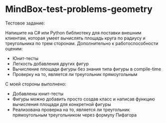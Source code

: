 # MindBox-test-problems-geometry

Тестовое задание:

Напишите на C# или Python библиотеку для поставки внешним клиентам, которая умеет вычислять площадь круга по радиусу и треугольника по трем сторонам. Дополнительно к работоспособности оценим:

- Юнит-тесты
- Легкость добавления других фигур
- Вычисление площади фигуры без знания типа фигуры в compile-time
- Проверку на то, является ли треугольник прямоугольным



С моей стороны выполнено:
- Добавлены юнит-тесты
- Фигуры можно добавить просто создав класс и написав функцию вычисления площади для конкретной фигуры
- Реализована проверка на то, является ли треугольник прямоугольным треугольником через формулу Пифагора
